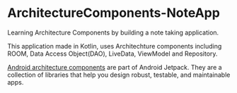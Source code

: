 # ArchitectureComponents-NoteApp
Learning Architecture Components by building a note taking application.

This application made in Kotlin, uses Architechture components including ROOM, Data Access Object(DAO), LiveData, ViewModel and Repository.

[Android architecture components](https://developer.android.com/topic/libraries/architecture/) are part of Android Jetpack. They are a collection of libraries that help you design robust, testable, and maintainable apps.
